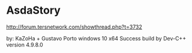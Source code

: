 # AsdaStory
http://forum.tersnetwork.com/showthread.php?t=3732

by: KaZoHa + Gustavo Porto
windows 10 x64 Success build by Dev-C++ version 4.9.8.0
